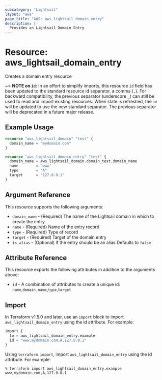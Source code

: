```yaml
---
subcategory: "Lightsail"
layout: "aws"
page_title: "AWS: aws_lightsail_domain_entry"
description: |-
  Provides an Lightsail Domain Entry
---
```


# Resource: aws_lightsail_domain_entry

Creates a domain entry resource

~> **NOTE on `id`:** In an effort to simplify imports, this resource `id` field has been updated to the standard resource id separator, a comma (`,`). For backward compatibility, the previous separator (underscore `_`) can still be used to read and import existing resources. When state is refreshed, the `id` will be updated to use the new standard separator. The previous separator will be deprecated in a future major release.

## Example Usage

```terraform
resource "aws_lightsail_domain" "test" {
  domain_name = "mydomain.com"
}

resource "aws_lightsail_domain_entry" "test" {
  domain_name = aws_lightsail_domain.domain_test.domain_name
  name        = "www"
  type        = "A"
  target      = "127.0.0.1"
}

```

## Argument Reference

This resource supports the following arguments:

* `domain_name` - (Required) The name of the Lightsail domain in which to create the entry
* `name` - (Required) Name of the entry record
* `type` - (Required) Type of record
* `target` - (Required) Target of the domain entry
* `is_alias` - (Optional) If the entry should be an alias Defaults to `false`

## Attribute Reference

This resource exports the following attributes in addition to the arguments above:

* `id` - A combination of attributes to create a unique id: `name`,`domain_name`,`type`,`target`

## Import

In Terraform v1.5.0 and later, use an `import` block to import `aws_lightsail_domain_entry` using the id attribute. For example:

```terraform
import {
  to = aws_lightsail_domain_entry.example
  id = "www,mydomain.com,A,127.0.0.1"
}
```

Using `terraform import`, import `aws_lightsail_domain_entry` using the id attribute. For example:

```console
% terraform import aws_lightsail_domain_entry.example www,mydomain.com,A,127.0.0.1
```
